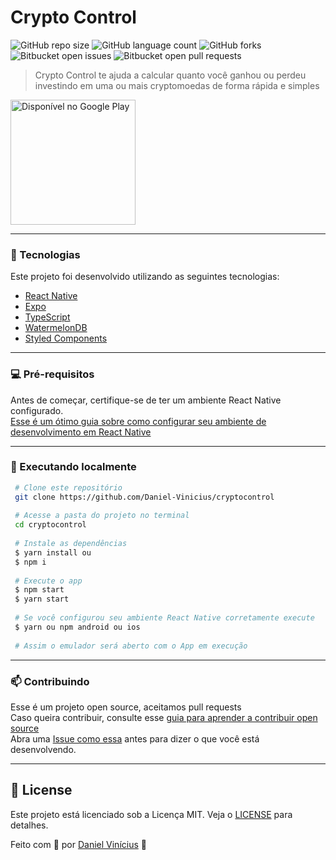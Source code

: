 # Crypto Control

![GitHub repo size](https://img.shields.io/github/repo-size/Daniel-Vinicius/cryptocontrol?style=for-the-badge)
![GitHub language count](https://img.shields.io/github/languages/count/Daniel-Vinicius/cryptocontrol?style=for-the-badge)
![GitHub forks](https://img.shields.io/github/forks/Daniel-Vinicius/cryptocontrol?style=for-the-badge)
![Bitbucket open issues](https://img.shields.io/bitbucket/issues/Daniel-Vinicius/cryptocontrol?style=for-the-badge)
![Bitbucket open pull requests](https://img.shields.io/bitbucket/pr-raw/Daniel-Vinicius/cryptocontrol?style=for-the-badge)

<!-- <img src="exemplo-image.png" alt="exemplo imagem"> -->

> Crypto Control te ajuda a calcular quanto você ganhou ou perdeu investindo em uma ou mais cryptomoedas de forma rápida e simples

<a target="new" href='https://play.google.com/store/apps/details?id=com.dan.cryptocontrol&pcampaignid=pcampaignidMKT-Other-global-all-co-prtnr-py-PartBadge-Mar2515-1'>
  <img width="200px" alt='Disponível no Google Play' src='https://play.google.com/intl/en_us/badges/static/images/badges/pt_badge_web_generic.png'/>
</a>

---

### 🧪 Tecnologias

Este projeto foi desenvolvido utilizando as seguintes tecnologias:

- [React Native](https://reactnative.dev/)
- [Expo](https://expo.io/)
- [TypeScript](https://www.typescriptlang.org/)
- [WatermelonDB](https://nozbe.github.io/WatermelonDB/index.html)
- [Styled Components](https://styled-components.com/docs/basics#react-native)

---

### 💻 Pré-requisitos

Antes de começar, certifique-se de ter um ambiente React Native configurado.
<br/> [Esse é um ótimo guia sobre como configurar seu ambiente de desenvolvimento em React Native](https://react-native.rocketseat.dev/)

---

### 📀 Executando localmente
   
````bash 
 # Clone este repositório
 git clone https://github.com/Daniel-Vinicius/cryptocontrol
 
 # Acesse a pasta do projeto no terminal
 cd cryptocontrol
 
 # Instale as dependências
 $ yarn install ou
 $ npm i 
 
 # Execute o app
 $ npm start 
 $ yarn start
 
 # Se você configurou seu ambiente React Native corretamente execute
 $ yarn ou npm android ou ios
 
 # Assim o emulador será aberto com o App em execução
 ````
 
 ---

### 📫 Contribuindo

Esse é um projeto open source, aceitamos pull requests
<br/> Caso queira contribuir, consulte esse [guia para aprender a contribuir open source](https://www.digitalocean.com/community/tutorial_series/an-introduction-to-open-source)
<br/> Abra uma [Issue como essa](https://github.com/MenheraBot/MenheraSite/issues/30) antes para dizer o que você está desenvolvendo.

---

## 📝 License

Este projeto está licenciado sob a Licença MIT. Veja o [LICENSE](LICENSE) para detalhes.

Feito com 💜 por [Daniel Vinícius](https://github.com/Daniel-Vinicius) 👋
